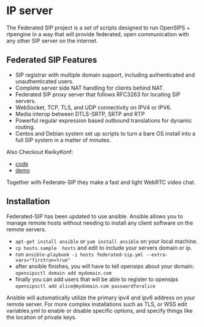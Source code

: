 IP server
====================

The Federated SIP project is a set of scripts designed to run OpenSIPS + rtpengine in a way that will provide federated, open communication with any other SIP server on the internet.

Federated SIP Features
----------------------

- SIP registrar with multiple domain support, including authenticated and unauthenticated users.
- Complete server side NAT handling for clients behind NAT.
- Federated SIP proxy server that follows RFC3263 for locating SIP servers.
- WebSocket, TCP, TLS, and UDP connectivity on IPV4 or IPV6.
- Media interop between DTLS-SRTP, SRTP and RTP
- Powerful regular expression based outbound translations for dynamic routing.
- Centos and Debian system set up scripts to turn a bare OS install into a full SIP system in a matter of minutes.

Also Checkout KwikyKonf:

- [code](https://github.com/etamme/kwickykonf)
- [demo](http://video.uphreak.com/#github)

Together with Federate-SIP they make a fast and light WebRTC video chat.

Installation
----------------------

Federated-SIP has been updated to use ansible.  Ansible allows you to manage remote hosts without needing to install any client software on the remote servers.

- ```apt-get install ansible``` or ```yum install ansible``` on your local machine.
- ```cp hosts.sample  hosts``` and edit to include your servers domain or ip.
- run ```ansible-playbook -i hosts federated-sip.yml --extra-vars="firstrun=true"```
- after ansible finishes, you will have to tell opensips about your domain: ```opensipsctl domain add mydomain.com```
- finally you can add users that will be able to register to opensips ```opensipsctl add alice@mydomain.com passwordforalice```

Ansible will automatically utilize the primary ipv4 and ipv6 address on your remote server.  For more complex installations such as TLS, or WSS edit variables.yml to enable or disable specific options, and specify things like the location of private keys.

